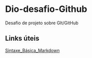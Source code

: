 # Dio-desafio-Github
Desafio de projeto sobre GIt/GitHub

## Links úteis
[Sintaxe_Básica_Markdown](https://www.markdownguide.org/basic-syntax/)

